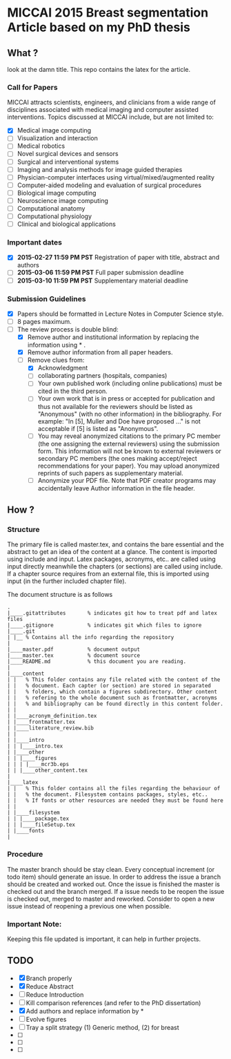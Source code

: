 MICCAI 2015 Breast segmentation Article based on my PhD thesis
==============================================================

What ? 
------
look at the damn title. This repo contains the latex for the article.


### Call for Papers

MICCAI attracts scientists, engineers, and clinicians from a wide range of disciplines associated with medical imaging and computer assisted interventions. Topics discussed at MICCAI include, but are not limited to:

* [x] Medical image computing
* [ ] Visualization and interaction
* [ ] Medical robotics
* [ ] Novel surgical devices and sensors
* [ ] Surgical and interventional systems
* [ ] Imaging and analysis methods for image guided therapies
* [ ] Physician-computer interfaces using virtual/mixed/augmented reality
* [ ] Computer-aided modeling and evaluation of surgical procedures
* [ ] Biological image computing
* [ ] Neuroscience image computing
* [ ] Computational anatomy
* [ ] Computational physiology
* [ ] Clinical and biological applications 

### Important dates
* [x] **2015-02-27 11:59 PM PST** Registration of paper with title, abstract and authors
* [ ] **2015-03-06 11:59 PM PST** Full paper submission deadline
* [ ] **2015-03-10 11:59 PM PST** Supplementary material deadline

### Submission Guidelines 
* [x] Papers should be formatted in Lecture Notes in Computer Science style.
* [ ] 8 pages maximum.
* [ ] The review process is double blind:
  * [x] Remove author and institutional information by replacing the information using * .
  * [x] Remove author information from all paper headers.
  * [ ] Remove clues from:
    * [x] Acknowledgment
    * [ ] collaborating partners (hospitals, companies)
    * [ ] Your own published work (including online publications) must be cited in the third person.
    * [ ] Your own work that is in press or accepted for publication and thus not available for the reviewers should be listed as "Anonymous" (with no other information) in the bibliography. For example: "In [5], Muller and Doe have proposed ..." is not acceptable if [5] is listed as "Anonymous".
    * [ ] You may reveal anonymized citations to the primary PC member (the one assigning the external reviewers) using the submission form. This information will not be known to external reviewers or secondary PC members (the ones making accept/reject recommendations for your paper). You may upload anonymized reprints of such papers as supplementary material.
    * [ ] Anonymize your PDF file. Note that PDF creator programs may accidentally leave Author information in the file header.

How ?
-----

### Structure
The primary file is called master.tex, and contains the bare essential and the abstract to get an idea of the content at a glance. The content is imported using include and input. Latex packages, acronyms, etc.. are called using input directly meanwhile the chapters (or sections) are called using include. If a chapter source requires from an external file, this is imported using input (in the further included chapter file).

The document structure is as follows

    .
    |____.gitattributes       % indicates git how to treat pdf and latex files
    |____.gitignore           % indicates git which files to ignore
    |____.git
    | |__ % Contains all the info regarding the repository
    |    
    |____master.pdf           % document output
    |____master.tex           % document source
    |____README.md            % this document you are reading.
    |
    |____content
    | |   % This folder contains any file related with the content of the 
    | |   % document. Each capter (or section) are stored in separated 
    | |   % folders, which contain a figures subdirectory. Other content
    | |   % refering to the whole document such as frontmatter, acronyms
    | |   % and bibliography can be found directly in this content folder.
    | |
    | |____acronym_definition.tex
    | |____frontmatter.tex
    | |____literature_review.bib
    | |
    | |____intro
    | | |____intro.tex
    | |____other
    | | |____figures
    | | | |____mcr3b.eps
    | | |____other_content.tex
    |
    |____latex
    | |   % This folder contains all the files regarding the behaviour of
    | |   % the document. Filesystem contains packages, styles, etc..
    | |   % If fonts or other resources are needed they must be found here
    | |
    | |____filesystem
    | | |____package.tex
    | | |____fileSetup.tex
    | |____fonts
    |

### Procedure
The master branch should be stay clean. Every conceptual increment (or todo item) should generate an issue. In order to address the issue a branch should be created and worked out. Once the issue is finished the master is checked out and the branch merged. If a issue needs to be reopen the issue is checked out, merged to master and reworked. Consider to open a new issue instead of reopening a previous one when possible.

### Important Note:
Keeping this file updated is important, it can help in further projects.

TODO
----
* [x] Branch properly
* [x] Reduce Abstract
* [ ] Reduce Introduction
* [ ] Kill comparison references (and refer to the PhD dissertation)
* [x] Add authors and replace information by *
* [ ] Evolve figures
* [ ] Tray a split strategy (1) Generic method, (2) for breast
* [ ] 
* [ ] 
* [ ] 
